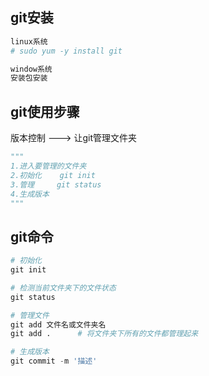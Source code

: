 ## git安装

```python
linux系统
# sudo yum -y install git

window系统
安装包安装
```



## git使用步骤

版本控制 ---> 让git管理文件夹

```python
"""
1.进入要管理的文件夹
2.初始化    git init
3.管理     git status
4.生成版本
"""
```

## git命令

```python
# 初始化
git init

# 检测当前文件夹下的文件状态
git status

# 管理文件
git add 文件名或文件夹名
git add .      # 将文件夹下所有的文件都管理起来

# 生成版本
git commit -m '描述'
```

